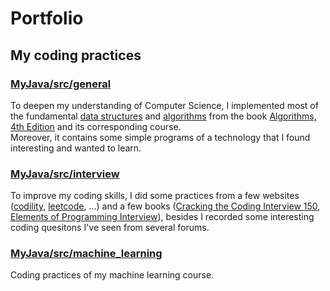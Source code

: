 Portfolio
=========

## My coding practices

### [MyJava/src/general](https://github.com/humpydonkey/Portfolio/tree/master/MyJava/src/general)
To deepen my understanding of Computer Science, I implemented most of the fundamental [data structures](https://github.com/humpydonkey/Portfolio/tree/master/MyJava/src/general/datastructure) and [algorithms](https://github.com/humpydonkey/Portfolio/tree/master/MyJava/src/general/algorithms) from the book [Algorithms, 4th Edition](http://algs4.cs.princeton.edu/home/) and its corresponding course. <br/>
Moreover, it contains some simple programs of a technology that I found interesting and wanted to learn.

### [MyJava/src/interview](https://github.com/humpydonkey/Portfolio/tree/master/MyJava/src/interview)
To improve my coding skills, I did some practices from a few websites ([codility](https://codility.com/programmers/), [leetcode](https://leetcode.com/), ...) and a few books ([Cracking the Coding Interview 150](http://www.amazon.com/gp/product/098478280X/), [Elements of Programming Interview](http://www.amazon.com/Elements-Programming-Interviews-Insiders-Guide/dp/1479274836)), besides I recorded some interesting coding quesitons I've seen from several forums.

### [MyJava/src/machine_learning](https://github.com/humpydonkey/Portfolio/tree/master/MyJava/src/machine_learning)
Coding practices of my machine learning course.
